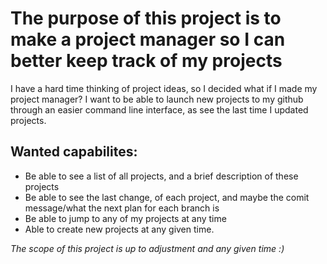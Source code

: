 # The purpose of this project is to make a project manager so I can better keep track of my projects
I have a hard time thinking of project ideas, so I decided what if I made my project manager? I want to be able to launch new projects to my github through an easier command line interface, as see the last time I updated projects. 
## Wanted capabilites:
- Be able to see a list of all projects, and a brief description of these projects
- Be able to see the last change, of each project, and maybe the comit message/what the next plan for each branch is
- Be able to jump to any of my projects at any time
- Able to create new projects at any given time. 

*The scope of this project is up to adjustment and any given time :)*
